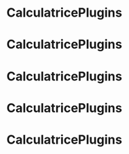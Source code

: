 # CalculatricePlugins
# CalculatricePlugins
# CalculatricePlugins
# CalculatricePlugins
# CalculatricePlugins

